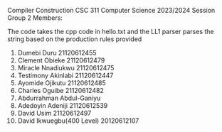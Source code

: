 Compiler Construction CSC 311 Computer Science 2023/2024 Session Group 2 Members:

The code takes the cpp code in hello.txt and the LL1 parser parses the string based on the production rules provided

1. Dumebi Duru 21120612455
2. Clement Obieke 21120612479
3. Miracle Nnadiukwu 21120612475
4. Testimony Akinlabi 21120612447
5. Ayomide Ojikutu 21120612485
6. Charles Oguibe 21120612482
7. Abdurrahman Abdul-Ganiyu
8. Adedoyin Adeniji 21120612539
9. David Usim 21120612497
10. David Ikwuegbu(400 Level) 20120612107


